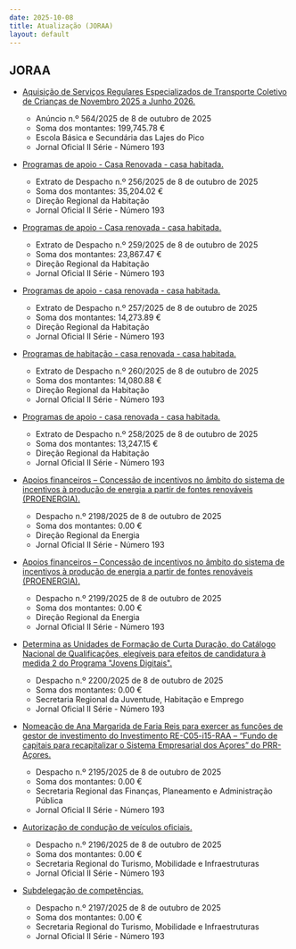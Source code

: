 ```yaml
---
date: 2025-10-08
title: Atualização (JORAA)
layout: default
---
```

## JORAA

* [Aquisição de Serviços Regulares Especializados de Transporte Coletivo de Crianças de Novembro 2025 a Junho 2026.](https://jo.azores.gov.pt/#/ato/6e9ad833-00e2-4554-b840-e82e49e25c46)
  * Anúncio n.º 564/2025 de 8 de outubro de 2025
  * Soma dos montantes: 199,745.78 €
  * Escola Básica e Secundária das Lajes do Pico
  * Jornal Oficial II Série - Número 193

* [Programas de apoio - Casa Renovada - casa habitada.](https://jo.azores.gov.pt/#/ato/1e457629-c2eb-40ac-a782-35a637b58ea3)
  * Extrato de Despacho n.º 256/2025 de 8 de outubro de 2025
  * Soma dos montantes: 35,204.02 €
  * Direção Regional da Habitação
  * Jornal Oficial II Série - Número 193

* [Programas de apoio - Casa renovada - casa habitada.](https://jo.azores.gov.pt/#/ato/8694ef3b-bf6a-4aab-9775-90d9f7e3de27)
  * Extrato de Despacho n.º 259/2025 de 8 de outubro de 2025
  * Soma dos montantes: 23,867.47 €
  * Direção Regional da Habitação
  * Jornal Oficial II Série - Número 193

* [Programas de apoio - casa renovada - casa habitada.](https://jo.azores.gov.pt/#/ato/2264caa9-a964-4e1e-843c-a43208df0ba9)
  * Extrato de Despacho n.º 257/2025 de 8 de outubro de 2025
  * Soma dos montantes: 14,273.89 €
  * Direção Regional da Habitação
  * Jornal Oficial II Série - Número 193

* [Programas de habitação - casa renovada - casa habitada.](https://jo.azores.gov.pt/#/ato/70131af2-077f-4ee5-9db9-89983c36b6ad)
  * Extrato de Despacho n.º 260/2025 de 8 de outubro de 2025
  * Soma dos montantes: 14,080.88 €
  * Direção Regional da Habitação
  * Jornal Oficial II Série - Número 193

* [Programas de apoio - casa renovada - casa habitada.](https://jo.azores.gov.pt/#/ato/4d5c8b23-4494-43aa-9e74-3b545b841792)
  * Extrato de Despacho n.º 258/2025 de 8 de outubro de 2025
  * Soma dos montantes: 13,247.15 €
  * Direção Regional da Habitação
  * Jornal Oficial II Série - Número 193

* [Apoios financeiros – Concessão de incentivos no âmbito do sistema de incentivos à produção de energia a partir de fontes renováveis (PROENERGIA).](https://jo.azores.gov.pt/#/ato/4455b265-6922-4cb7-aa99-8e29618d2855)
  * Despacho n.º 2198/2025 de 8 de outubro de 2025
  * Soma dos montantes: 0.00 €
  * Direção Regional da Energia
  * Jornal Oficial II Série - Número 193

* [Apoios financeiros – Concessão de incentivos no âmbito do sistema de incentivos à produção de energia a partir de fontes renováveis (PROENERGIA).](https://jo.azores.gov.pt/#/ato/65e6b670-a3f6-4db6-8c38-f3a762902041)
  * Despacho n.º 2199/2025 de 8 de outubro de 2025
  * Soma dos montantes: 0.00 €
  * Direção Regional da Energia
  * Jornal Oficial II Série - Número 193

* [Determina as Unidades de Formação de Curta Duração, do Catálogo Nacional de Qualificações, elegíveis para efeitos de candidatura à medida 2 do Programa "Jovens Digitais".](https://jo.azores.gov.pt/#/ato/17a8b632-1c81-4efa-8c88-bedbaa299fca)
  * Despacho n.º 2200/2025 de 8 de outubro de 2025
  * Soma dos montantes: 0.00 €
  * Secretaria Regional da Juventude, Habitação e Emprego
  * Jornal Oficial II Série - Número 193

* [Nomeação de Ana Margarida de Faria Reis para exercer as funções de gestor de investimento do Investimento RE-C05-i15-RAA – “Fundo de capitais para recapitalizar o Sistema Empresarial dos Açores” do PRR-Açores.](https://jo.azores.gov.pt/#/ato/0e4fc4f1-da45-4ed4-af2e-7b8acfacd397)
  * Despacho n.º 2195/2025 de 8 de outubro de 2025
  * Soma dos montantes: 0.00 €
  * Secretaria Regional das Finanças, Planeamento e Administração Pública
  * Jornal Oficial II Série - Número 193

* [Autorização de condução de veículos oficiais.](https://jo.azores.gov.pt/#/ato/8fc5cd80-84d2-4516-a992-75cc3ce6a111)
  * Despacho n.º 2196/2025 de 8 de outubro de 2025
  * Soma dos montantes: 0.00 €
  * Secretaria Regional do Turismo, Mobilidade e Infraestruturas
  * Jornal Oficial II Série - Número 193

* [Subdelegação de competências.](https://jo.azores.gov.pt/#/ato/6afb54c3-9ccc-437b-97b3-573b92d35d2f)
  * Despacho n.º 2197/2025 de 8 de outubro de 2025
  * Soma dos montantes: 0.00 €
  * Secretaria Regional do Turismo, Mobilidade e Infraestruturas
  * Jornal Oficial II Série - Número 193
